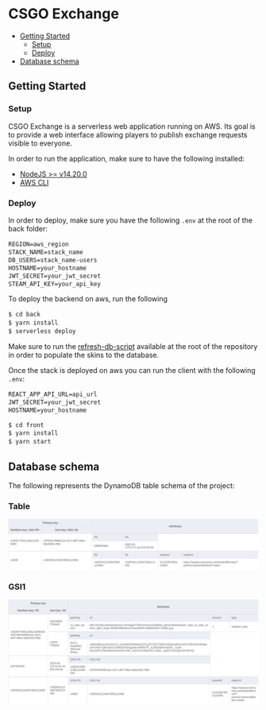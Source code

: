 # CSGO Exchange

- [Getting Started](#getting-started)
  - [Setup](#setup)
  - [Deploy](#deploy)
- [Database schema](#database-schema)

## Getting Started

### Setup

CSGO Exchange is a serverless web application running on AWS. Its goal is to provide
a web interface allowing players to publish exchange requests visible to everyone.

In order to run the application, make sure to have the following installed:
  - [NodeJS >= v14.20.0](https://nodejs.org/en/download/)
  - [AWS CLI](https://docs.aws.amazon.com/en_en/cli/latest/userguide/getting-started-install.html)

### Deploy

In order to deploy, make sure you have the following `.env` at the root of the back folder:
```
REGION=aws_region
STACK_NAME=stack_name
DB_USERS=stack_name-users
HOSTNAME=your_hostname
JWT_SECRET=your_jwt_secret
STEAM_API_KEY=your_api_key
```

To deploy the backend on aws, run the following
```bash
$ cd back
$ yarn install
$ serverless deploy
```

Make sure to run the [refresh-db-script](./refresh-db-script/README.md) available at the root of the repository in order to populate the skins to the database.

Once the stack is deployed on aws you can run the client with the following `.env`:
```
REACT_APP_API_URL=api_url
JWT_SECRET=your_jwt_secret
HOSTNAME=your_hostname
```

```bash
$ cd front
$ yarn install
$ yarn start
```

## Database schema

The following represents the DynamoDB table schema of the project:

### Table
![Table Schema](./docs/database-main-schema.png)

### GSI1
![Table Schema](./docs/database-gsi1-schema.png)
